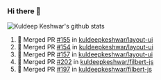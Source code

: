 ### Hi there 👋

<!--
**kuldeepkeshwar/kuldeepkeshwar** is a ✨ _special_ ✨ repository because its `README.md` (this file) appears on your GitHub profile.

Here are some ideas to get you started:

- 🔭 I’m currently working on ...
- 🌱 I’m currently learning ...
- 👯 I’m looking to collaborate on ...
- 🤔 I’m looking for help with ...
- 💬 Ask me about ...
- 📫 How to reach me: ...
- 😄 Pronouns: ...
- ⚡ Fun fact: ...
-->
![Kuldeep Keshwar's github stats](https://github-readme-stats.vercel.app/api?username=kuldeepkeshwar&show_icons=true)

<!--START_SECTION:activity-->
1. 🎉 Merged PR [#155](https://github.com/kuldeepkeshwar/layout-ui/pull/155) in [kuldeepkeshwar/layout-ui](https://github.com/kuldeepkeshwar/layout-ui)
2. 🎉 Merged PR [#154](https://github.com/kuldeepkeshwar/layout-ui/pull/154) in [kuldeepkeshwar/layout-ui](https://github.com/kuldeepkeshwar/layout-ui)
3. 🎉 Merged PR [#157](https://github.com/kuldeepkeshwar/layout-ui/pull/157) in [kuldeepkeshwar/layout-ui](https://github.com/kuldeepkeshwar/layout-ui)
4. 🎉 Merged PR [#202](https://github.com/kuldeepkeshwar/filbert-js/pull/202) in [kuldeepkeshwar/filbert-js](https://github.com/kuldeepkeshwar/filbert-js)
5. 🎉 Merged PR [#197](https://github.com/kuldeepkeshwar/filbert-js/pull/197) in [kuldeepkeshwar/filbert-js](https://github.com/kuldeepkeshwar/filbert-js)
<!--END_SECTION:activity-->
